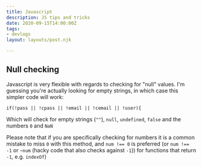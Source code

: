 ```yaml
---
title: Javascript
description: JS tips and tricks
date: 2020-09-15T14:00:00Z
tags:
- devlogs
layout: layouts/post.njk

---
```

## Null checking

Javascript is very flexible with regards to checking for "null" values. I'm guessing you're actually looking for empty strings, in which case this simpler code will work:

    if(!pass || !cpass || !email || !cemail || !user){

Which will check for empty strings (`""`), `null`, `undefined`, `false` and the numbers `0` and `NaN`

Please note that if you are specifically checking for numbers it is a common mistake to miss `0` with this method, and `num !== 0` is preferred (or `num !== -1` or `~num` (hacky code that also checks against `-1`)) for functions that return `-1`, e.g. `indexOf`)